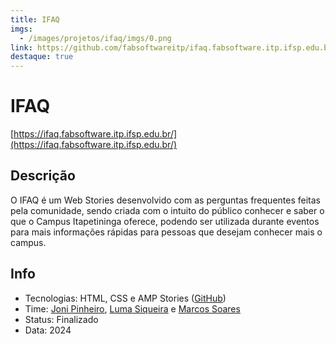 ```yaml
---
title: IFAQ
imgs:
  - /images/projetos/ifaq/imgs/0.png
link: https://github.com/fabsoftwareitp/ifaq.fabsoftware.itp.ifsp.edu.br
destaque: true
---
```

# IFAQ

[https://ifaq.fabsoftware.itp.ifsp.edu.br/](https://ifaq.fabsoftware.itp.ifsp.edu.br/)

## Descrição

O IFAQ é um Web Stories desenvolvido com as perguntas frequentes feitas pela comunidade, sendo criada com o intuito do público conhecer e saber o que o Campus Itapetininga oferece, podendo ser utilizada durante eventos para mais informações rápidas para pessoas que desejam conhecer mais o campus.

## Info

- Tecnologias: HTML, CSS e AMP Stories ([GitHub](https://github.com/fabsoftwareitp/ifaq.fabsoftware.itp.ifsp.edu.br))
- Time: [Joni Pinheiro](/membros/joni-pinheiro), [Luma Siqueira](/membros/luma-siqueira) e [Marcos Soares](/membros/marcos-kauan)
- Status: Finalizado
- Data: 2024
